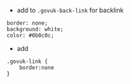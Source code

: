 * add to `.govuk-back-link` for backlink
```
border: none;
background: white;
color: #0b0c0c;
```

* add 
```
.govuk-link {
    border:none
}
```
